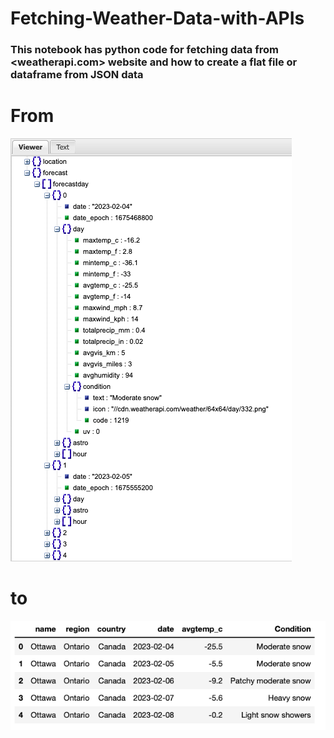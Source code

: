 # Fetching-Weather-Data-with-APIs
### This notebook has python code for fetching data from <weatherapi.com> website and how to create a flat file or dataframe from JSON data

# From 

![JSON File](JSON.jpg)

# to

![CSV File](FLAT.jpg)
